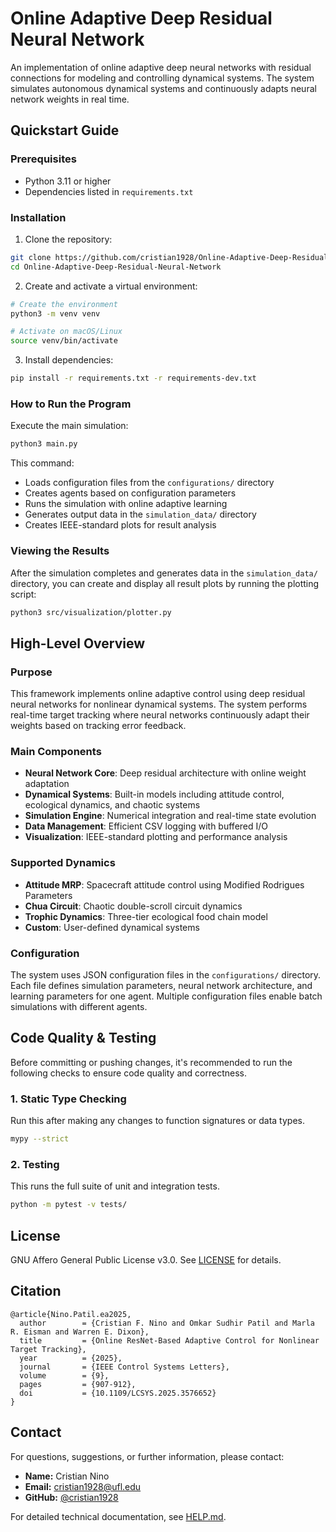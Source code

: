 # Online Adaptive Deep Residual Neural Network

An implementation of online adaptive deep neural networks with residual connections for modeling and controlling dynamical systems. The system simulates autonomous dynamical systems and continuously adapts neural network weights in real time.

## Quickstart Guide

### Prerequisites

- Python 3.11 or higher
- Dependencies listed in `requirements.txt`

### Installation

1. Clone the repository:
```bash
git clone https://github.com/cristian1928/Online-Adaptive-Deep-Residual-Neural-Network.git
cd Online-Adaptive-Deep-Residual-Neural-Network
```

2. Create and activate a virtual environment:
```bash
# Create the environment
python3 -m venv venv

# Activate on macOS/Linux
source venv/bin/activate
```

3. Install dependencies:
```bash
pip install -r requirements.txt -r requirements-dev.txt
```

### How to Run the Program

Execute the main simulation:
```bash
python3 main.py
```

This command:
- Loads configuration files from the `configurations/` directory
- Creates agents based on configuration parameters
- Runs the simulation with online adaptive learning
- Generates output data in the `simulation_data/` directory
- Creates IEEE-standard plots for result analysis

### Viewing the Results

After the simulation completes and generates data in the `simulation_data/` directory, you can create and display all result plots by running the plotting script:

```bash
python3 src/visualization/plotter.py
```

## High-Level Overview

### Purpose

This framework implements online adaptive control using deep residual neural networks for nonlinear dynamical systems. The system performs real-time target tracking where neural networks continuously adapt their weights based on tracking error feedback.

### Main Components

- **Neural Network Core**: Deep residual architecture with online weight adaptation
- **Dynamical Systems**: Built-in models including attitude control, ecological dynamics, and chaotic systems
- **Simulation Engine**: Numerical integration and real-time state evolution
- **Data Management**: Efficient CSV logging with buffered I/O
- **Visualization**: IEEE-standard plotting and performance analysis

### Supported Dynamics

- **Attitude MRP**: Spacecraft attitude control using Modified Rodrigues Parameters
- **Chua Circuit**: Chaotic double-scroll circuit dynamics
- **Trophic Dynamics**: Three-tier ecological food chain model
- **Custom**: User-defined dynamical systems

### Configuration

The system uses JSON configuration files in the `configurations/` directory. Each file defines simulation parameters, neural network architecture, and learning parameters for one agent. Multiple configuration files enable batch simulations with different agents.

## Code Quality & Testing

Before committing or pushing changes, it's recommended to run the following checks to ensure code quality and correctness.

### 1. Static Type Checking

Run this after making any changes to function signatures or data types.

```bash
mypy --strict 
```

### 2. Testing

This runs the full suite of unit and integration tests.

```bash
python -m pytest -v tests/
```

## License

GNU Affero General Public License v3.0. See [LICENSE](LICENSE) for details.

## Citation

```
@article{Nino.Patil.ea2025,
  author        = {Cristian F. Nino and Omkar Sudhir Patil and Marla R. Eisman and Warren E. Dixon},
  title         = {Online ResNet-Based Adaptive Control for Nonlinear Target Tracking},
  year          = {2025},
  journal       = {IEEE Control Systems Letters},
  volume        = {9},
  pages         = {907-912},
  doi           = {10.1109/LCSYS.2025.3576652}
}
```

## Contact

For questions, suggestions, or further information, please contact:

- **Name:** Cristian Nino
- **Email:** cristian1928@ufl.edu
- **GitHub:** [@cristian1928](https://github.com/cristian1928)

For detailed technical documentation, see [HELP.md](HELP.md).